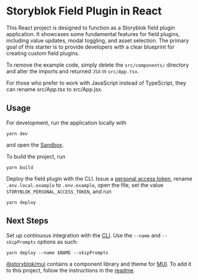 # Storyblok Field Plugin in React

This React project is designed to function as a Storyblok field plugin application. It showcases some fundamental features for field plugins, including value updates, modal toggling, and asset selection. The primary goal of this starter is to provide developers with a clear blueprint for creating custom field plugins.

To remove the example code, simply delete the `src/components/` directory and alter the imports and returned `JSX` in `src/App.tsx`.

For those who prefer to work with JavaScript instead of TypeScript, they can rename src/App.tsx to src/App.jsx.

## Usage

For development, run the application locally with

```shell
yarn dev
```

and open the [Sandbox](https://storyblok-field-plugin-sandbox.vercel.app/).

To build the project, run

```shell
yarn build
```

Deploy the field plugin with the CLI. Issue a [personal access token](https://app.storyblok.com/#/me/account?tab=token), rename `.env.local.example` to `.env.example`, open the file, set the value `STORYBLOK_PERSONAL_ACCESS_TOKEN`, and run

```shell
yarn deploy
```

## Next Steps

Set up continuous integration with the [CLI](https://www.npmjs.com/package/@storyblok/field-plugin-cli). Use the `--name` and `--skipPrompts` options as such:

```shell
yarn deploy --name $NAME --skipPrompts
```

[@storyblok/mui](https://www.npmjs.com/package/@storyblok/field-plugin) contains a component library and theme for [MUI](https://mui.com/). To add it to this project, follow the instructions in the [readme](https://github.com/storyblok/mui).